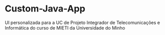 # Custom-Java-App
UI personalizada para a UC de Projeto Integrador de Telecomunicações e Informática do curso de MIETI da Universidade do Minho

